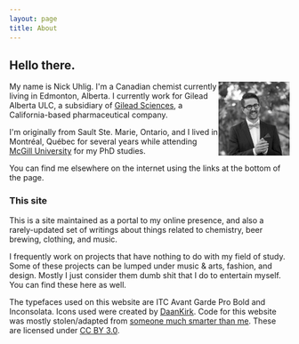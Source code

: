 ```yaml
---
layout: page
title: About
---
```


## Hello there.

<img src="me.jpg" class="profile-picture" width="128" align="right">

My name is Nick Uhlig. I'm a Canadian chemist currently living in Edmonton, Alberta. I currently work for Gilead Alberta ULC, a subsidiary of [Gilead Sciences](https://www.gilead.com), a California-based pharmaceutical company.

I'm originally from Sault Ste. Marie, Ontario, and I lived in Montréal, Québec for several years while attending [McGill University](https://www.mcgill.ca) for my PhD studies.

You can find me elsewhere on the internet using the links at the bottom of the page. 

### This site

This is a site maintained as a portal to my online presence, and also a rarely-updated set of writings about things related to chemistry, beer brewing, clothing, and music.

I frequently work on projects that have nothing to do with my field of study. Some of these projects can be lumped under music & arts, fashion, and design. Mostly I just consider them dumb shit that I do to entertain myself. You can find these here as well.

The typefaces used on this website are ITC Avant Garde Pro Bold and Inconsolata. Icons used were created by [DaanKirk](https://thenounproject.com/daandirk/collection/platonic-solids/). Code for this website was mostly stolen/adapted from [someone much smarter than me](https://rsms.me). These are licensed under [CC BY 3.0](https://creativecommons.org/licenses/by/3.0/).
